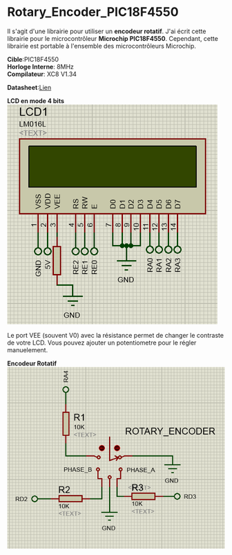 # Rotary_Encoder_PIC18F4550

Il s'agit d'une librairie pour utiliser un **encodeur rotatif**. J'ai écrit cette librairie pour le microcontrôleur **Microchip PIC18F4550**. Cependant, cette librairie est portable à l'ensemble des microcontrôleurs Microchip.

**Cible**:PIC18F4550<br/>
**Horloge Interne**: 8MHz<br/>
**Compilateur**: XC8 V1.34

**Datasheet**:[Lien](https://github.com/konovagit/Rotary_Encoder_PIC18F4550/blob/master/rotary_encoder.pdf)

**LCD en mode 4 bits**<br/>
![](https://github.com/konovagit/Rotary_Encoder_PIC18F4550/blob/master/lcd.png)

Le port VEE (souvent V0) avec la résistance permet de changer le contraste de votre LCD. Vous pouvez ajouter un potentiometre pour le régler manuelement.

**Encodeur Rotatif**<br/>
![](https://github.com/konovagit/Rotary_Encoder_PIC18F4550/blob/master/rotary_encoder.png)



